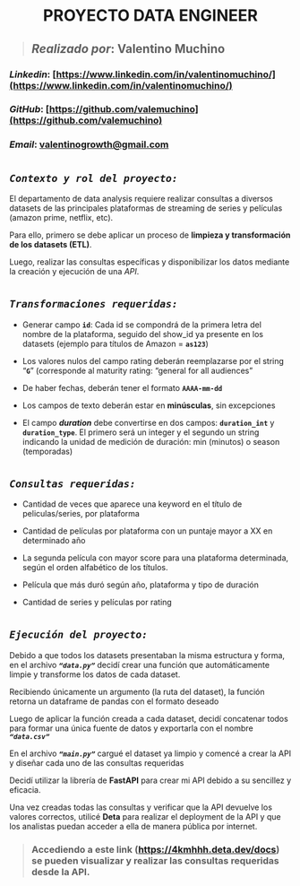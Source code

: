 
# <h1 align=center> **PROYECTO DATA ENGINEER** </h1>

>## <p>***Realizado por***: Valentino Muchino <br>
### ***Linkedin***: [https://www.linkedin.com/in/valentinomuchino/](https://www.linkedin.com/in/valentinomuchino/)<br>
### ***GitHub***: [https://github.com/valemuchino](https://github.com/valemuchino)</p>
### ***Email***: valentinogrowth@gmail.com</p>

# <h2 align=left> ***`Contexto y rol del proyecto:`*** </h2>

<p>El departamento de data analysis requiere realizar consultas a diversos datasets de las principales plataformas de streaming de series y películas (amazon prime, netflix, etc).
</p>
<p>Para ello, primero se debe aplicar un proceso de <strong>limpieza y transformación de los datasets (ETL)</strong>.</p>
<p>Luego, realizar las consultas específicas y disponibilizar los datos mediante la creación y ejecución de una <em>API</em>.
</p>

# <h2 align=left> ***`Transformaciones requeridas:`*** </h2>
+ Generar campo **`id`**: Cada id se compondrá de la primera letra del nombre de la plataforma, seguido del show_id ya presente en los datasets (ejemplo para títulos de Amazon = **`as123`**)

+ Los valores nulos del campo rating deberán reemplazarse por el string “**`G`**” (corresponde al maturity rating: “general for all audiences”

+ De haber fechas, deberán tener el formato **`AAAA-mm-dd`**

+ Los campos de texto deberán estar en **minúsculas**, sin excepciones

+ El campo ***duration*** debe convertirse en dos campos: **`duration_int`** y **`duration_type`**. El primero será un integer y el segundo un string indicando la unidad de medición de duración: min (minutos) o season (temporadas)

# <h2 align=left> ***`Consultas requeridas:`*** </h2>
+ Cantidad de veces que aparece una keyword en el título de peliculas/series, por plataforma

+ Cantidad de películas por plataforma con un puntaje mayor a XX en determinado año

+ La segunda película con mayor score para una plataforma determinada, según el orden alfabético de los títulos.

+ Película que más duró según año, plataforma y tipo de duración

+ Cantidad de series y películas por rating

# <h2 align=left> ***`Ejecución del proyecto:`*** </h2>
Debido a que todos los datasets presentaban la misma estructura y forma, en el archivo ***`“data.py”`*** decidí crear una función que automáticamente limpie y transforme los datos de cada dataset.

Recibiendo únicamente un argumento (la ruta del dataset), la función retorna un dataframe de pandas con el formato deseado

Luego de aplicar la función creada a cada dataset, decidí concatenar todos para formar una única fuente de datos y exportarla con el nombre ***`“data.csv”`***

En el archivo ***`“main.py”`*** cargué el dataset ya limpio y comencé a crear la API y diseñar cada uno de las consultas requeridas

Decidí utilizar la librería de **FastAPI** para crear mi API debido a su sencillez y eficacia.

Una vez creadas todas las consultas y verificar que la API devuelve los valores correctos, utilicé **Deta** para realizar el deployment de la API y que los analistas puedan acceder a ella de manera pública por internet.

>### **Accediendo a este link (https://4kmhhh.deta.dev/docs) se pueden visualizar y realizar las consultas requeridas desde la API**.
